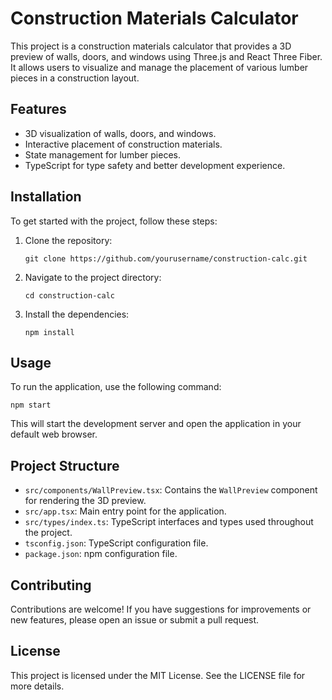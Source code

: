 # Construction Materials Calculator

This project is a construction materials calculator that provides a 3D preview of walls, doors, and windows using Three.js and React Three Fiber. It allows users to visualize and manage the placement of various lumber pieces in a construction layout.

## Features

- 3D visualization of walls, doors, and windows.
- Interactive placement of construction materials.
- State management for lumber pieces.
- TypeScript for type safety and better development experience.

## Installation

To get started with the project, follow these steps:

1. Clone the repository:

   ```
   git clone https://github.com/yourusername/construction-calc.git
   ```

2. Navigate to the project directory:

   ```
   cd construction-calc
   ```

3. Install the dependencies:

   ```
   npm install
   ```

## Usage

To run the application, use the following command:

```
npm start
```

This will start the development server and open the application in your default web browser.

## Project Structure

- `src/components/WallPreview.tsx`: Contains the `WallPreview` component for rendering the 3D preview.
- `src/app.tsx`: Main entry point for the application.
- `src/types/index.ts`: TypeScript interfaces and types used throughout the project.
- `tsconfig.json`: TypeScript configuration file.
- `package.json`: npm configuration file.

## Contributing

Contributions are welcome! If you have suggestions for improvements or new features, please open an issue or submit a pull request.

## License

This project is licensed under the MIT License. See the LICENSE file for more details.